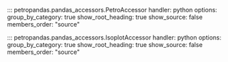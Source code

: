 ::: petropandas.pandas_accessors.PetroAccessor
    handler: python
    options:
        group_by_category: true
        show_root_heading: true
        show_source: false
        members_order: "source"

::: petropandas.pandas_accessors.IsoplotAccessor
    handler: python
    options:
        group_by_category: true
        show_root_heading: true
        show_source: false
        members_order: "source"

